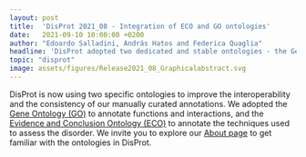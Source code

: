 ```yaml
---
layout: post
title:  'DisProt 2021_08 - Integration of ECO and GO ontologies'
date:   2021-09-10 10:00:00 +0200
author: "Edoardo Salladini, András Hatos and Federica Quaglia"
headline: 'DisProt adopted two dedicated and stable ontologies - the Gene Ontology and the Evidence and Conclusion Ontology - to improve the representation of interactions, disorder functions and describe the experimental methods used to assess disorder.'
topic: "disprot"
image: assets/figures/Release2021_08_Graphicalabstract.svg
---
```


DisProt is now using two specific ontologies to improve the interoperability and the consistency of our manually curated annotations. We adopted the [Gene Ontology (GO)][pub-2] to annotate functions and interactions, and the [Evidence and Conclusion Ontology (ECO)][pub-2] to annotate the techniques used to assess the disorder.
We invite you to explore our [About page][about-link] to get familiar with the ontologies in DisProt.


[pub-1]: https://doi.org/10.1093/nar/gky1036
[pub-2]: https://doi.org/10.1038/75556
[about-link]: https://disprot.org/about
